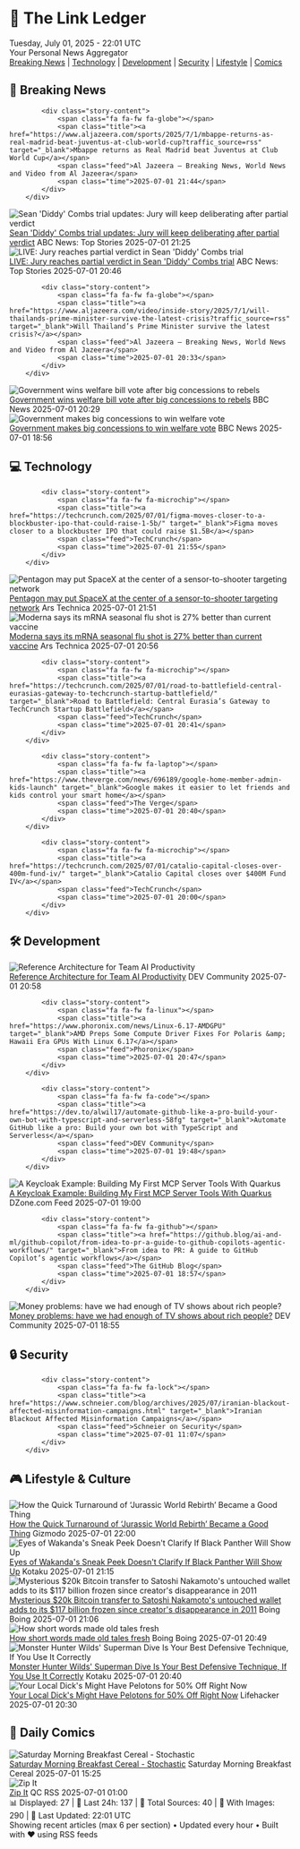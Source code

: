 <!-- Processing 54 RSS feeds at 2025-07-01 22:01:34 UTC -->
<!-- Processing: XKCD -->
<!-- Processing: Poorly Drawn Lines -->
<!-- Processing: Garfield -->
<!-- Processing: Dilbert -->
<!-- Processing: Cyanide & Happiness -->
<!-- Processing: Questionable Content -->
<!-- Processing: Girl Genius -->
<!-- Processing: Dinosaur Comics -->
<!-- Processing: CNN Top Stories -->
<!-- Processing: BBC World News -->
<!-- Processing: Al Jazeera Breaking News -->
<!-- Processing: Reuters World News -->
<!-- Processing: Associated Press Breaking -->
<!-- Processing: ABC News Breaking -->
<!-- Processing: Guardian World News -->
<!-- Processing: Sky News World -->
<!-- Processing: TechCrunch -->
<!-- Processing: Ars Technica -->
<!-- Processing: O'Reilly Radar -->
<!-- Processing: Lobsters Python -->
<!-- Processing: Hacker News -->
<!-- Processing: Phoronix Linux News -->
<!-- Processing: It's FOSS -->
<!-- Processing: Ubuntu Blog -->
<!-- Processing: GitLab Blog -->
<!-- Processing: InfoQ -->
<!-- Processing: Martin Fowler -->
<!-- Processing: Lifehacker -->
<!-- Processing: Gizmodo -->
<!-- Processing: Kotaku -->
<!-- Processing: Boing Boing -->
<!-- Processing: Schneier on Security -->
<!-- Generated 9 new posts out of 32 feeds processed -->
<div class="newspaper-header">
    <h1 class="newspaper-title">📰 The Link Ledger</h1>
    <div class="newspaper-date">Tuesday, July 01, 2025 - 22:01 UTC</div>
    <div class="newspaper-subtitle">Your Personal News Aggregator</div>
</div>

<div class="newspaper-nav">
    <a href="#breaking">Breaking News</a> |
    <a href="#tech">Technology</a> |
    <a href="#dev">Development</a> |
    <a href="#security">Security</a> |
    <a href="#lifestyle">Lifestyle</a> |
    <a href="#webcomics">Comics</a>
</div>

<div class="news-section breaking-news" id="breaking">
<h2 class="section-header">🚨 Breaking News</h2>
<div class="stories-container">
<div class="story">
            
            <div class="story-content">
                <span class="fa fa-fw fa-globe"></span>
                <span class="title"><a href="https://www.aljazeera.com/sports/2025/7/1/mbappe-returns-as-real-madrid-beat-juventus-at-club-world-cup?traffic_source=rss" target="_blank">Mbappe returns as Real Madrid beat Juventus at Club World Cup</a></span>
                <span class="feed">Al Jazeera – Breaking News, World News and Video from Al Jazeera</span>
                <span class="time">2025-07-01 21:44</span>
            </div>
        </div>
<div class="story">
            <img src="https://s.abcnews.com/images/US/combs-trial-sketch-03-rt-jef-250701_1751385024867_hpMain_4x3t_384.jpg" alt="Sean &#x27;Diddy&#x27; Combs trial updates: Jury will keep deliberating after partial verdict" class="story-image" loading="lazy" onerror="this.style.display='none'">
            <div class="story-content">
                <span class="fa fa-fw fa-tv"></span>
                <span class="title"><a href="https://abcnews.go.com/US/live-updates/sean-diddy-combs-trial-updates-jury-begin-deliberations/?id=123334874" target="_blank">Sean &#x27;Diddy&#x27; Combs trial updates: Jury will keep deliberating after partial verdict</a></span>
                <span class="feed">ABC News: Top Stories</span>
                <span class="time">2025-07-01 21:25</span>
            </div>
        </div>
<div class="story">
            <img src="https://s.abcnews.com/images/US/abcnewsl2-abc-ml-250107_1736267930623_hpMain_4x3t_384.jpg" alt="LIVE:  Jury reaches partial verdict in Sean &#x27;Diddy&#x27; Combs trial" class="story-image" loading="lazy" onerror="this.style.display='none'">
            <div class="story-content">
                <span class="fa fa-fw fa-tv"></span>
                <span class="title"><a href="https://abcnews.go.com/Live/video/abcnews-live-41463246" target="_blank">LIVE:  Jury reaches partial verdict in Sean &#x27;Diddy&#x27; Combs trial</a></span>
                <span class="feed">ABC News: Top Stories</span>
                <span class="time">2025-07-01 20:46</span>
            </div>
        </div>
<div class="story">
            
            <div class="story-content">
                <span class="fa fa-fw fa-globe"></span>
                <span class="title"><a href="https://www.aljazeera.com/video/inside-story/2025/7/1/will-thailands-prime-minister-survive-the-latest-crisis?traffic_source=rss" target="_blank">Will Thailand’s Prime Minister survive the latest crisis?</a></span>
                <span class="feed">Al Jazeera – Breaking News, World News and Video from Al Jazeera</span>
                <span class="time">2025-07-01 20:33</span>
            </div>
        </div>
<div class="story">
            <img src="https://ichef.bbci.co.uk/ace/standard/240/cpsprodpb/a5c3/live/f7ea0850-56b3-11f0-9074-8989d8c97d87.jpg" alt="Government wins welfare bill vote after big concessions to rebels" class="story-image" loading="lazy" onerror="this.style.display='none'">
            <div class="story-content">
                <span class="fa fa-fw fa-flag"></span>
                <span class="title"><a href="https://www.bbc.com/news/articles/cly8877x3z2o" target="_blank">Government wins welfare bill vote after big concessions to rebels</a></span>
                <span class="feed">BBC News</span>
                <span class="time">2025-07-01 20:29</span>
            </div>
        </div>
<div class="story">
            <img src="https://ichef.bbci.co.uk/ace/standard/240/cpsprodpb/9b4d/live/abd9f630-56ab-11f0-9261-abd7e0261bf5.jpg" alt="Government makes big concessions to win welfare vote" class="story-image" loading="lazy" onerror="this.style.display='none'">
            <div class="story-content">
                <span class="fa fa-fw fa-flag"></span>
                <span class="title"><a href="https://www.bbc.com/news/articles/cly8877x3z2o" target="_blank">Government makes big concessions to win welfare vote</a></span>
                <span class="feed">BBC News</span>
                <span class="time">2025-07-01 18:56</span>
            </div>
        </div>
</div>
</div>
<div class="news-section tech-news" id="tech">
<h2 class="section-header">💻 Technology</h2>
<div class="stories-container">
<div class="story">
            
            <div class="story-content">
                <span class="fa fa-fw fa-microchip"></span>
                <span class="title"><a href="https://techcrunch.com/2025/07/01/figma-moves-closer-to-a-blockbuster-ipo-that-could-raise-1-5b/" target="_blank">Figma moves closer to a blockbuster IPO that could raise $1.5B</a></span>
                <span class="feed">TechCrunch</span>
                <span class="time">2025-07-01 21:55</span>
            </div>
        </div>
<div class="story">
            <img src="https://cdn.arstechnica.net/wp-content/uploads/2025/07/starshieldterminal1-500x500.jpg" alt="Pentagon may put SpaceX at the center of a sensor-to-shooter targeting network" class="story-image" loading="lazy" onerror="this.style.display='none'">
            <div class="story-content">
                <span class="fa fa-fw fa-cog"></span>
                <span class="title"><a href="https://arstechnica.com/space/2025/07/pentagon-may-put-spacex-at-the-center-of-a-sensor-to-shooter-targeting-network/" target="_blank">Pentagon may put SpaceX at the center of a sensor-to-shooter targeting network</a></span>
                <span class="feed">Ars Technica</span>
                <span class="time">2025-07-01 21:51</span>
            </div>
        </div>
<div class="story">
            <img src="https://cdn.arstechnica.net/wp-content/uploads/2025/07/GettyImages-2158427559-500x500.jpg" alt="Moderna says its mRNA seasonal flu shot is 27% better than current vaccine" class="story-image" loading="lazy" onerror="this.style.display='none'">
            <div class="story-content">
                <span class="fa fa-fw fa-cog"></span>
                <span class="title"><a href="https://arstechnica.com/health/2025/07/moderna-says-its-mrna-seasonal-flu-shot-is-27-better-than-current-vaccine/" target="_blank">Moderna says its mRNA seasonal flu shot is 27% better than current vaccine</a></span>
                <span class="feed">Ars Technica</span>
                <span class="time">2025-07-01 20:56</span>
            </div>
        </div>
<div class="story">
            
            <div class="story-content">
                <span class="fa fa-fw fa-microchip"></span>
                <span class="title"><a href="https://techcrunch.com/2025/07/01/road-to-battlefield-central-eurasias-gateway-to-techcrunch-startup-battlefield/" target="_blank">Road to Battlefield: Central Eurasia’s Gateway to TechCrunch Startup Battlefield</a></span>
                <span class="feed">TechCrunch</span>
                <span class="time">2025-07-01 20:41</span>
            </div>
        </div>
<div class="story">
            
            <div class="story-content">
                <span class="fa fa-fw fa-laptop"></span>
                <span class="title"><a href="https://www.theverge.com/news/696189/google-home-member-admin-kids-launch" target="_blank">Google makes it easier to let friends and kids control your smart home</a></span>
                <span class="feed">The Verge</span>
                <span class="time">2025-07-01 20:40</span>
            </div>
        </div>
<div class="story">
            
            <div class="story-content">
                <span class="fa fa-fw fa-microchip"></span>
                <span class="title"><a href="https://techcrunch.com/2025/07/01/catalio-capital-closes-over-400m-fund-iv/" target="_blank">Catalio Capital closes over $400M Fund IV</a></span>
                <span class="feed">TechCrunch</span>
                <span class="time">2025-07-01 20:00</span>
            </div>
        </div>
</div>
</div>
<div class="news-section dev-news" id="dev">
<h2 class="section-header">🛠️ Development</h2>
<div class="stories-container">
<div class="story">
            <img src="https://media2.dev.to/dynamic/image/width=800%2Cheight=%2Cfit=scale-down%2Cgravity=auto%2Cformat=auto/https%3A%2F%2Fdev-to-uploads.s3.amazonaws.com%2Fuploads%2Farticles%2Fm8sg64cbldiwlz1txf44.png" alt="Reference Architecture for Team AI Productivity" class="story-image" loading="lazy" onerror="this.style.display='none'">
            <div class="story-content">
                <span class="fa fa-fw fa-code"></span>
                <span class="title"><a href="https://dev.to/leading-edje/reference-architecture-for-team-ai-productivity-1dpi" target="_blank">Reference Architecture for Team AI Productivity</a></span>
                <span class="feed">DEV Community</span>
                <span class="time">2025-07-01 20:58</span>
            </div>
        </div>
<div class="story">
            
            <div class="story-content">
                <span class="fa fa-fw fa-linux"></span>
                <span class="title"><a href="https://www.phoronix.com/news/Linux-6.17-AMDGPU" target="_blank">AMD Preps Some Compute Driver Fixes For Polaris &amp; Hawaii Era GPUs With Linux 6.17</a></span>
                <span class="feed">Phoronix</span>
                <span class="time">2025-07-01 20:47</span>
            </div>
        </div>
<div class="story">
            
            <div class="story-content">
                <span class="fa fa-fw fa-code"></span>
                <span class="title"><a href="https://dev.to/alwil17/automate-github-like-a-pro-build-your-own-bot-with-typescript-and-serverless-58fg" target="_blank">Automate GitHub like a pro: Build your own bot with TypeScript and Serverless</a></span>
                <span class="feed">DEV Community</span>
                <span class="time">2025-07-01 19:48</span>
            </div>
        </div>
<div class="story">
            <img src="https://dz2cdn1.dzone.com/thumbnail?fid=18486989&w=600" alt="A Keycloak Example: Building My First MCP Server Tools With Quarkus" class="story-image" loading="lazy" onerror="this.style.display='none'">
            <div class="story-content">
                <span class="fa fa-fw fa-newspaper"></span>
                <span class="title"><a href="https://dzone.com/articles/keycloak-mcp-server-tools-quarkus" target="_blank">A Keycloak Example: Building My First MCP Server Tools With Quarkus</a></span>
                <span class="feed">DZone.com Feed</span>
                <span class="time">2025-07-01 19:00</span>
            </div>
        </div>
<div class="story">
            
            <div class="story-content">
                <span class="fa fa-fw fa-github"></span>
                <span class="title"><a href="https://github.blog/ai-and-ml/github-copilot/from-idea-to-pr-a-guide-to-github-copilots-agentic-workflows/" target="_blank">From idea to PR: A guide to GitHub Copilot’s agentic workflows</a></span>
                <span class="feed">The GitHub Blog</span>
                <span class="time">2025-07-01 18:57</span>
            </div>
        </div>
<div class="story">
            <img src="https://media2.dev.to/dynamic/image/width=800%2Cheight=%2Cfit=scale-down%2Cgravity=auto%2Cformat=auto/https%3A%2F%2Fi.guim.co.uk%2Fimg%2Fmedia%2F105de95c357a5bcdbf32c4ba4f76d6c89fdfcaac%2F685_0_2250_1800%2Fmaster%2F2250.jpg%3Fwidth%3D1200%26height%3D630%26quality%3D85%26auto%3Dformat%26fit%3Dcrop%26overlay-align%3Dbottom%252Cleft%26overlay-width%3D100p%26overlay-base64%3DL2ltZy9zdGF0aWMvb3ZlcmxheXMvdGctZGVmYXVsdC5wbmc%26enable%3Dupscale%26s%3D7481fff4acc49e40d6d247a25e4cbf93" alt="Money problems: have we had enough of TV shows about rich people?" class="story-image" loading="lazy" onerror="this.style.display='none'">
            <div class="story-content">
                <span class="fa fa-fw fa-code"></span>
                <span class="title"><a href="https://dev.to/popcorn_tv/money-problems-have-we-had-enough-of-tv-shows-about-rich-people-31pd" target="_blank">Money problems: have we had enough of TV shows about rich people?</a></span>
                <span class="feed">DEV Community</span>
                <span class="time">2025-07-01 18:55</span>
            </div>
        </div>
</div>
</div>
<div class="news-section security-news" id="security">
<h2 class="section-header">🔒 Security</h2>
<div class="stories-container">
<div class="story">
            
            <div class="story-content">
                <span class="fa fa-fw fa-lock"></span>
                <span class="title"><a href="https://www.schneier.com/blog/archives/2025/07/iranian-blackout-affected-misinformation-campaigns.html" target="_blank">Iranian Blackout Affected Misinformation Campaigns</a></span>
                <span class="feed">Schneier on Security</span>
                <span class="time">2025-07-01 11:07</span>
            </div>
        </div>
</div>
</div>
<div class="news-section lifestyle-news" id="lifestyle">
<h2 class="section-header">🎮 Lifestyle & Culture</h2>
<div class="stories-container">
<div class="story">
            <img src="https://gizmodo.com/app/uploads/2025/06/jurassic-world-rebirth-interview-4.jpg" alt="How the Quick Turnaround of ‘Jurassic World Rebirth’ Became a Good Thing" class="story-image" loading="lazy" onerror="this.style.display='none'">
            <div class="story-content">
                <span class="fa fa-fw fa-computer"></span>
                <span class="title"><a href="https://gizmodo.com/how-the-quick-turnaround-of-jurassic-world-rebirth-became-a-good-thing-2000622414" target="_blank">How the Quick Turnaround of ‘Jurassic World Rebirth’ Became a Good Thing</a></span>
                <span class="feed">Gizmodo</span>
                <span class="time">2025-07-01 22:00</span>
            </div>
        </div>
<div class="story">
            <img src="https://i.kinja-img.com/image/upload/c_fit,q_80,w_636/9a4bb06dbe9d697060004bedabbcb2b4.png" alt="Eyes of Wakanda&#x27;s Sneak Peek Doesn&#x27;t Clarify If Black Panther Will Show Up" class="story-image" loading="lazy" onerror="this.style.display='none'">
            <div class="story-content">
                <span class="fa fa-fw fa-gamepad"></span>
                <span class="title"><a href="https://kotaku.com/black-panther-eyes-of-wakanda-marvel-animation-mcu-1851785467" target="_blank">Eyes of Wakanda&#x27;s Sneak Peek Doesn&#x27;t Clarify If Black Panther Will Show Up</a></span>
                <span class="feed">Kotaku</span>
                <span class="time">2025-07-01 21:15</span>
            </div>
        </div>
<div class="story">
            <img src="https://i0.wp.com/boingboing.net/wp-content/uploads/2024/10/satoshi-nakamoto.jpg?fit=1500%2C1000&amp;quality=60&amp;ssl=1" alt="Mysterious $20k Bitcoin transfer to Satoshi Nakamoto&#x27;s untouched wallet adds to its  $117 billion frozen since creator&#x27;s disappearance in 2011" class="story-image" loading="lazy" onerror="this.style.display='none'">
            <div class="story-content">
                <span class="fa fa-fw fa-arrow-right"></span>
                <span class="title"><a href="https://boingboing.net/2025/07/01/mysterious-20k-bitcoin-transfer-to-satoshi-nakamotos-untouched-wallet-adds-to-its-117-billion-frozen-since-creators-disappearance-in-2011.html" target="_blank">Mysterious $20k Bitcoin transfer to Satoshi Nakamoto&#x27;s untouched wallet adds to its  $117 billion frozen since creator&#x27;s disappearance in 2011</a></span>
                <span class="feed">Boing Boing</span>
                <span class="time">2025-07-01 21:06</span>
            </div>
        </div>
<div class="story">
            <img src="https://i0.wp.com/boingboing.net/wp-content/uploads/2025/07/old-greek-tales.jpg?fit=1200%2C1735&amp;quality=60&amp;ssl=1" alt="How short words made old tales fresh" class="story-image" loading="lazy" onerror="this.style.display='none'">
            <div class="story-content">
                <span class="fa fa-fw fa-arrow-right"></span>
                <span class="title"><a href="https://boingboing.net/2025/07/01/how-short-words-made-old-tales-fresh.html" target="_blank">How short words made old tales fresh</a></span>
                <span class="feed">Boing Boing</span>
                <span class="time">2025-07-01 20:49</span>
            </div>
        </div>
<div class="story">
            <img src="https://i.kinja-img.com/image/upload/c_fit,q_80,w_636/1480114759b19589687e93fdc42d11a3.gif" alt="Monster Hunter Wilds&#x27; Superman Dive Is Your Best Defensive Technique, If You Use It Correctly" class="story-image" loading="lazy" onerror="this.style.display='none'">
            <div class="story-content">
                <span class="fa fa-fw fa-gamepad"></span>
                <span class="title"><a href="https://kotaku.com/monster-hunter-wilds-mhw-diving-defense-roll-1851785410" target="_blank">Monster Hunter Wilds&#x27; Superman Dive Is Your Best Defensive Technique, If You Use It Correctly</a></span>
                <span class="feed">Kotaku</span>
                <span class="time">2025-07-01 20:40</span>
            </div>
        </div>
<div class="story">
            <img src="https://lifehacker.com/imagery/articles/01JZ3S3W4B4ZM0Z9VJCMWA8AHP/hero-image.png" alt="Your Local Dick&#x27;s Might Have Pelotons for 50% Off Right Now" class="story-image" loading="lazy" onerror="this.style.display='none'">
            <div class="story-content">
                <span class="fa fa-fw fa-life-ring"></span>
                <span class="title"><a href="https://lifehacker.com/health/dicks-sporting-goods-peloton-sale?utm_medium=RSS" target="_blank">Your Local Dick&#x27;s Might Have Pelotons for 50% Off Right Now</a></span>
                <span class="feed">Lifehacker</span>
                <span class="time">2025-07-01 20:30</span>
            </div>
        </div>
</div>
</div>
<div class="news-section webcomics-section" id="webcomics">
<h2 class="section-header">🎨 Daily Comics</h2>
<div class="stories-container">
<div class="story">
            <img src="https://www.smbc-comics.com/comics/1750828096-20250701.png" alt="Saturday Morning Breakfast Cereal - Stochastic" class="story-image" loading="lazy" onerror="this.style.display='none'">
            <div class="story-content">
                <span class="fa fa-fw fa-smile"></span>
                <span class="title"><a href="https://www.smbc-comics.com/comic/stochastic" target="_blank">Saturday Morning Breakfast Cereal - Stochastic</a></span>
                <span class="feed">Saturday Morning Breakfast Cereal</span>
                <span class="time">2025-07-01 15:25</span>
            </div>
        </div>
<div class="story">
            <img src="http://www.questionablecontent.net/comics/5603.png" alt="Zip It" class="story-image" loading="lazy" onerror="this.style.display='none'">
            <div class="story-content">
                <span class="fa fa-fw fa-music"></span>
                <span class="title"><a href="http://questionablecontent.net/view.php?comic=5603" target="_blank">Zip It</a></span>
                <span class="feed">QC RSS</span>
                <span class="time">2025-07-01 01:00</span>
            </div>
        </div>
</div>
</div>

<div class="newspaper-footer">
    <div class="stats">
        📊 Displayed: 27 | 📅 Last 24h: 137 | 📡 Total Sources: 40 | 📸 With Images: 290 |
        🔄 Last Updated: 22:01 UTC
    </div>
    <div class="footer-note">
        Showing recent articles (max 6 per section) • Updated every hour • Built with ❤️ using RSS feeds
    </div>
</div>
